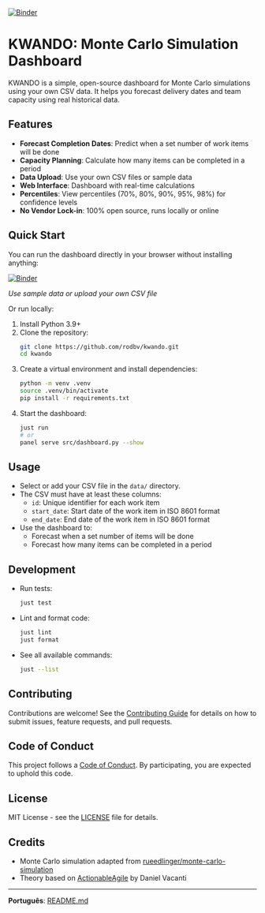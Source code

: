 <a href="https://mybinder.org/v2/gh/rodbv/kwando/main?urlpath=proxy/8888/dashboard" target="_blank">
  <img src="https://mybinder.org/badge_logo.svg" alt="Binder"/>
</a>

# KWANDO: Monte Carlo Simulation Dashboard

KWANDO is a simple, open-source dashboard for Monte Carlo simulations using your own CSV data. It helps you forecast delivery dates and team capacity using real historical data.

## Features

- **Forecast Completion Dates**: Predict when a set number of work items will be done
- **Capacity Planning**: Calculate how many items can be completed in a period
- **Data Upload**: Use your own CSV files or sample data
- **Web Interface**: Dashboard with real-time calculations
- **Percentiles**: View percentiles (70%, 80%, 90%, 95%, 98%) for confidence levels
- **No Vendor Lock-in**: 100% open source, runs locally or online

## Quick Start

You can run the dashboard directly in your browser without installing anything:

<a href="https://mybinder.org/v2/gh/rodbv/kwando/main?urlpath=proxy/8888/dashboard" target="_blank">
  <img src="https://mybinder.org/badge_logo.svg" alt="Binder"/>
</a>

*Use sample data or upload your own CSV file*

Or run locally:

1. Install Python 3.9+
2. Clone the repository:
   ```sh
   git clone https://github.com/rodbv/kwando.git
   cd kwando
   ```
3. Create a virtual environment and install dependencies:
   ```sh
   python -m venv .venv
   source .venv/bin/activate
   pip install -r requirements.txt
   ```
4. Start the dashboard:
   ```sh
   just run
   # or
   panel serve src/dashboard.py --show
   ```

## Usage

- Select or add your CSV file in the `data/` directory.
- The CSV must have at least these columns:
  - `id`: Unique identifier for each work item
  - `start_date`: Start date of the work item in ISO 8601 format
  - `end_date`: End date of the work item in ISO 8601 format
- Use the dashboard to:
  - Forecast when a set number of items will be done
  - Forecast how many items can be completed in a period

## Development

- Run tests:
  ```sh
  just test
  ```
- Lint and format code:
  ```sh
  just lint
  just format
  ```
- See all available commands:
  ```sh
  just --list
  ```

## Contributing

Contributions are welcome! See the [Contributing Guide](CONTRIBUTING.md) for details on how to submit issues, feature requests, and pull requests.

## Code of Conduct

This project follows a [Code of Conduct](CODE_OF_CONDUCT.md). By participating, you are expected to uphold this code.

## License

MIT License - see the [LICENSE](LICENSE) file for details.

## Credits

- Monte Carlo simulation adapted from [rueedlinger/monte-carlo-simulation](https://github.com/rueedlinger/monte-carlo-simulation)
- Theory based on [ActionableAgile](https://www.actionableagile.com/) by Daniel Vacanti

---

**Português**: [README.md](README.md)

